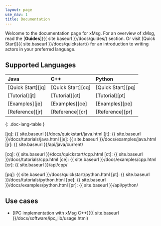 ```yaml
---
layout: page
use_nav: 1
title: Documentation
---
```


Welcome to the documentation page for xMsg.
For an overview of xMsg, read the [**Guides**]({{ site.baseurl }}/docs/guides/) section.
Or visit [Quick Start]({{ site.baseurl }}/docs/quickstart/)
for an introduction to writing actors in your preferred language.

## Supported Languages

| Java | C++ | Python |
|:-----|:----|:-------|
| [Quick Start][jq] | [Quick Start][cq] | [Quick Start][pq] |
| [Tutorial][jt]    | [Tutorial][ct]    | [Tutorial][pt]    |
| [Examples][je]    | [Examples][ce]    | [Examples][pe]    |
| [Reference][jr]   | [Reference][cr]   | [Reference][pr]   |
{: .doc-lang-table }

[jq]: {{ site.baseurl }}/docs/quickstart/java.html
[jt]: {{ site.baseurl }}/docs/tutorials/java.html
[je]: {{ site.baseurl }}/docs/examples/java.html
[jr]: {{ site.baseurl }}/api/java/current/

[cq]: {{ site.baseurl }}/docs/quickstart/cpp.html
[ct]: {{ site.baseurl }}/docs/tutorials/cpp.html
[ce]: {{ site.baseurl }}/docs/examples/cpp.html
[cr]: {{ site.baseurl }}/api/cpp/

[pq]: {{ site.baseurl }}/docs/quickstart/python.html
[pt]: {{ site.baseurl }}/docs/tutorials/python.html
[pe]: {{ site.baseurl }}/docs/examples/python.html
[pr]: {{ site.baseurl }}/api/python/

## Use cases

* [IPC implementation with xMsg C++]({{ site.baseurl }}/docs/software/ipc_lib/usage.html)
